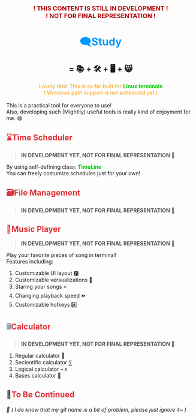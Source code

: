 ### <center><font color=#AF0000>! THIS CONTENT IS STILL IN DEVELOPMENT !<br>! NOT FOR FINAL REPRESENTATION !</font></center>

# <center><font color=#0099FF>🗨️Study</font></center>

## <center> =  📚 + 🛠️ + 🖥️ + 😸 </center>

<center>
	<font color=#FF9900>
		Lovely Hint: This is so far built for
			<strong>
				<font color=#00CC00>
					Linux terminals
				</font>
			</strong>
			<br \>
		( Windows path support is not scheduled yet )
	</font>
        <br \>
</center>
<br \>
This is a practical tool for everyone to use!<br \>
Also, developing such (Mightily) useful tools is really kind of enjoyment for me. 😄

## <font color=#DF3439>⌛Time Scheduler</font>

> <font color=#555555>**IN DEVELOPMENT YET, NOT FOR FINAL REPRESENTATION 🤯**</font>

By using self-defining class: <b><font color=#00CC00>TimeLine</font></b><br>
You can freely costumize schedules just for your own!



## <font color=#DF3439>🗃️File Management</font>

> <font color=#555555>**IN DEVELOPMENT YET, NOT FOR FINAL REPRESENTATION 🤯**</font>

## <font color=#DF3439>🎼Music Player</font>

> <font color=#555555>**IN DEVELOPMENT YET, NOT FOR FINAL REPRESENTATION 🤯**</font>

Play your favorite pieces of song in terminal!  
Features including:  

1. Customizable UI layout 🆊
2. Customizable versualizations 🎴
3. Staring your songs ⭐
4. Changing playback speed ⏩
5. Customizable hotkeys #️⃣

## <font color=#88A0AA>🖩</font><font color=#DF3439>Calculator</font>

> <font color=#555555>**IN DEVELOPMENT YET, NOT FOR FINAL REPRESENTATION 🤯**</font>

1. Regular calculator 🧮
2. Secientific calculator ⅀
3. Logical calculator ¬∧
4. Bases calculator 🐙

## 🧐<font color=#DF3439>To Be Continued</font>


###### 🤔 *( I do know that my git name is a bit of problem, please just ignore it~ )*
